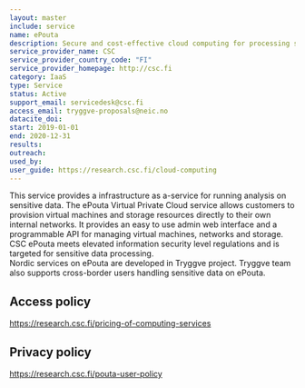 ```yaml
---
layout: master
include: service
name: ePouta
description: Secure and cost-effective cloud computing for processing sensitive data.
service_provider_name: CSC
service_provider_country_code: "FI"
service_provider_homepage: http://csc.fi
category: IaaS
type: Service
status: Active
support_email: servicedesk@csc.fi
access_email: tryggve-proposals@neic.no
datacite_doi: 
start: 2019-01-01
end: 2020-12-31
results:
outreach:
used_by: 
user_guide: https://research.csc.fi/cloud-computing
---
```

This service provides a infrastructure as a-service for running analysis on sensitive data. The ePouta Virtual Private Cloud service allows customers to provision virtual machines and storage resources directly to their own internal networks. It provides an easy to use admin web interface and a programmable API for managing virtual machines, networks and storage. CSC ePouta meets elevated information security level regulations and is targeted for sensitive data processing.
<br>
Nordic services on ePouta are developed in Tryggve project. Tryggve team also supports cross-border users handling sensitive data on ePouta.

## Access policy
https://research.csc.fi/pricing-of-computing-services

## Privacy policy
https://research.csc.fi/pouta-user-policy
